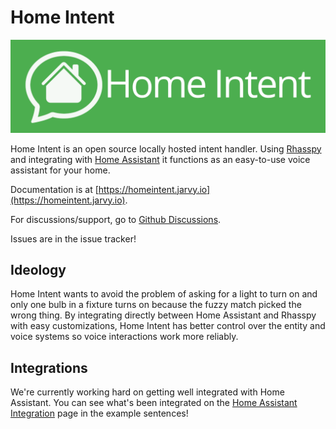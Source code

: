 # Home Intent

![Home Intent Logo](/.github/home-intent-logo.png)

Home Intent is an open source locally hosted intent handler. Using [Rhasspy](https://rhasspy.readthedocs.io) and integrating with [Home Assistant](https://www.home-assistant.io/) it functions as an easy-to-use voice assistant for your home.

Documentation is at [https://homeintent.jarvy.io](https://homeintent.jarvy.io).

For discussions/support, go to [Github Discussions](https://github.com/JarvyJ/HomeIntent/discussions).

Issues are in the issue tracker!


## Ideology
Home Intent wants to avoid the problem of asking for a light to turn on and only one bulb in a fixture turns on because the fuzzy match picked the wrong thing. By integrating directly between Home Assistant and Rhasspy with easy customizations, Home Intent has better control over the entity and voice systems so voice interactions work more reliably.


## Integrations
We're currently working hard on getting well integrated with Home Assistant. You can see what's been integrated on the [Home Assistant Integration](https://homeintent.jarvy.io/integrations/home-assistant/) page in the example sentences!